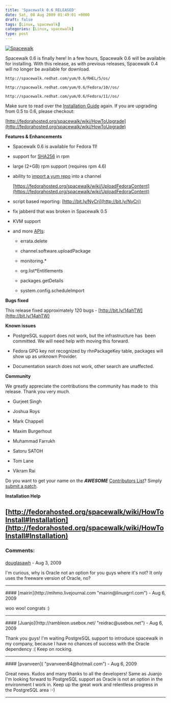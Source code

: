 ```yaml
---
title: 'Spacewalk 0.6 RELEASED'
date: Sat, 08 Aug 2009 01:49:01 +0000
draft: false
tags: [Linux, spacewalk]
categories: [Linux, spacewalk]
type: post
---
```


[![](http://www.redhat.com/spacewalk/img/spacewalk-logo.png "Spacewalk")](https://hosted.fedoraproject.org/spacewalk/)

Spacewalk 0.6 is finally here! In a few hours, Spacewalk 0.6 will be available for installing. With this release, as with previous releases, Spacewalk 0.4 will no longer be available for download.

`http://spacewalk.redhat.com/yum/0.6/RHEL/5/os/`

`http://spacewalk.redhat.com/yum/0.6/Fedora/10//os/`

`http://spacewalk.redhat.com/yum/0.6/Fedora/11//os/`

Make sure to read over the [Installation Guide](http://fedorahosted.org/spacewalk/wiki/HowToInstall#Installation) again. If you are upgrading from 0.5 to 0.6, please checkout:

[http://fedorahosted.org/spacewalk/wiki/HowToUpgrade](http://fedorahosted.org/spacewalk/wiki/HowToUpgrade)

**Features & Enhancements**

*   Spacewalk 0.6 is available for Fedora 11!

*   support for [SHA256](https://fedorahosted.org/spacewalk/wiki/Sha256Support) in rpm

*   large (2+GB) rpm support (requires rpm 4.6)

*   ability to [import a yum repo](https://hosted.fedoraproject.org/spacewalk/wiki/YumImport) into a channel

    [https://fedorahosted.org/spacewalk/wiki/UploadFedoraContent](https://fedorahosted.org/spacewalk/wiki/UploadFedoraContent)


*   script based reporting: [http://bit.ly/NyCrj](http://bit.ly/NyCrj)

*   fix jabberd that was broken in Spacewalk 0.5

*   KVM support

*   and more [APIs](https://hosted.fedoraproject.org/spacewalk/wiki/ApiAdditions):

    *   errata.delete

    *   channel.software.uploadPackage

    *   monitoring.\*

    *   org.list\*Entitlements

    *   packages.getDetails

    *   system.config.scheduleImport


**Bugs fixed**

This release fixed approximately 120 bugs - [http://bit.ly/14ahTW](http://bit.ly/14ahTW)

**Known issues**

*   PostgreSQL support does not work, but the infrastructure has  been committed. We will need help with moving this forward.

*   Fedora GPG key not recognized by rhnPackageKey table, packages will show up as unknown Provider.

*   Documentation search does not work, other search are unaffected.

**Community**

We greatly appreciate the contributions the community has made to  this release. Thank you very much.

*   Gurjeet Singh

*   Joshua Roys

*   Mark Chappell

*   Maxim Burgerhout

*   Muhammad Farrukh

*   Satoru SATOH

*   Tom Lane

*   Vikram Rai

Do you want to get your name on the _**AWESOME**_ [Contributors List](http://fedorahosted.org/spacewalk/wiki/ContributorList)? Simply [submit a patch](https://hosted.fedoraproject.org/spacewalk/wiki/GitGuide#SubmittingPatches).

**Installation Help**

[http://fedorahosted.org/spacewalk/wiki/HowToInstall#Installation](http://fedorahosted.org/spacewalk/wiki/HowToInstall#Installation)
---
### Comments:
####
[douglasawh](http://www.unc.edu/~whitdoug "whitdoug@email.unc.edu") - <time datetime="2009-08-12 20:16:08">Aug 3, 2009</time>

I'm curious, why is Oracle not an option for you guys where it's not? It only uses the freeware version of Oracle, no?
<hr />
####
[mairin](http://mihmo.livejournal.com "mairin@linuxgrrl.com") - <time datetime="2009-08-08 02:01:49">Aug 6, 2009</time>

woo woo! congrats :)
<hr />
####
[Juanjo](http://rambleon.usebox.net/ "reidrac@usebox.net") - <time datetime="2009-08-08 04:23:45">Aug 6, 2009</time>

Thank you guys! I'm waiting PostgreSQL support to introduce spacewalk in my company, because I have no chances of success with the Oracle dependency :( Keep on rocking.
<hr />
####
[pvanveen]( "pvanveen84@hotmail.com") - <time datetime="2009-08-08 09:15:48">Aug 6, 2009</time>

Great news. Kudos and many thanks to all the developers! Same as Juanjo I'm looking forward to PostgreSQL support as Oracle is not an option in the environment I work in. Keep up the great work and relentless progress in the PostgreSQL area :-)
<hr />
